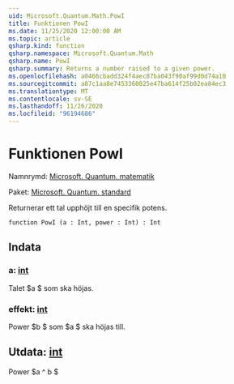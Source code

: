 ```yaml
---
uid: Microsoft.Quantum.Math.PowI
title: Funktionen PowI
ms.date: 11/25/2020 12:00:00 AM
ms.topic: article
qsharp.kind: function
qsharp.namespace: Microsoft.Quantum.Math
qsharp.name: PowI
qsharp.summary: Returns a number raised to a given power.
ms.openlocfilehash: a0466cbadd324f4aec87ba043f90af99d0d74a10
ms.sourcegitcommit: a87c1aa8e7453360025e47ba614f25b02ea84ec3
ms.translationtype: MT
ms.contentlocale: sv-SE
ms.lasthandoff: 11/26/2020
ms.locfileid: "96194686"
---
```

# <a name="powi-function"></a>Funktionen PowI

Namnrymd: [Microsoft. Quantum. matematik](xref:Microsoft.Quantum.Math)

Paket: [Microsoft. Quantum. standard](https://nuget.org/packages/Microsoft.Quantum.Standard)


Returnerar ett tal upphöjt till en specifik potens.

```qsharp
function PowI (a : Int, power : Int) : Int
```


## <a name="input"></a>Indata

### <a name="a--int"></a>a: [int](xref:microsoft.quantum.lang-ref.int)

Talet $a $ som ska höjas.


### <a name="power--int"></a>effekt: [int](xref:microsoft.quantum.lang-ref.int)

Power $b $ som $a $ ska höjas till.



## <a name="output--int"></a>Utdata: [int](xref:microsoft.quantum.lang-ref.int)

Power $a ^ b $